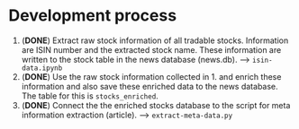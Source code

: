 # Development process
1. (**DONE**) Extract raw stock information of all tradable stocks. Information are ISIN number and the extracted stock name. These information are written to the stock table in the news database (news.db). --> ``isin-data.ipynb``
2. (**DONE**) Use the raw stock information collected in 1. and enrich these information and also save these enriched data to the news database. The table for this is ``stocks_enriched``. 
3. (**DONE**) Connect the the enriched stocks database to the script for meta information extraction (article). --> ``extract-meta-data.py``
